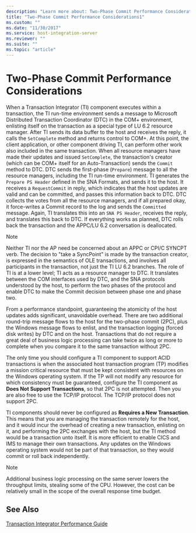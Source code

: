 ```yaml
---
description: "Learn more about: Two-Phase Commit Performance Considerations"
title: "Two-Phase Commit Performance Considerations1"
ms.custom: ""
ms.date: "11/30/2017"
ms.service: host-integration-server
ms.reviewer: ""
ms.suite: ""
ms.topic: "article"
---
```

# Two-Phase Commit Performance Considerations
When a Transaction Integrator (TI) component executes within a transaction, the TI run-time environment sends a message to Microsoft Distributed Transaction Coordinator (DTC) in the COM+ environment, enlisting itself on the transaction as a special type of LU 6.2 resource manager. After TI sends its data buffer to the host and receives the reply, it calls the `SetComplete` method and returns control to COM+. At this point, the client application, or other component driving TI, can perform other work also included in the same transaction. When all resource managers have made their updates and issued `SetComplete`, the transaction's creator (which can be COM+ itself for an Auto-Transaction) sends the `Commit` method to DTC. DTC sends the first-phase (`Prepare`) message to all the resource managers, including the TI run-time environment. TI generates the `Prepare PS Header` defined in the SNA Formats, and sends it to the host. It receives a `RequestCommit` in reply, which indicates that the host updates are valid and can be committed, and passes this information back to DTC. DTC collects the votes from all the resource managers, and if all prepared okay, it force-writes a Commit record to the log and sends the `Committed` message. Again, TI translates this into an `SNA PS Header`, receives the reply, and translates this back to DTC. If everything works as planned, DTC rolls back the transaction and the APPC/LU 6.2 conversation is deallocated.  
  
> [!NOTE]
>  Neither TI nor the AP need be concerned about an APPC or CPI/C SYNCPT verb. The decision to "take a SyncPoint" is made by the transaction creator, is expressed in the semantics of OLE transactions, and involves all participants in the transaction, not just the TI LU 6.2 branches. The role of TI is at a lower level; TI acts as a resource manager to DTC. It translates between the COM interfaces used by DTC, and the SNA protocols understood by the host, to perform the two phases of the protocol and enable DTC to make the Commit decision between phase one and phase two.  
  
 From a performance standpoint, guaranteeing the atomicity of the host updates adds significant, unavoidable overhead. There are two additional round-trip message flows to the host for the two-phase commit (2PC), plus the Windows message flows to enlist, and the transaction logging (forced disk writes) by DTC and on the host. Transactions that do not require a great deal of business logic processing can take twice as long or more to complete when you compare it to the same transaction without 2PC.  
  
 The only time you should configure a TI component to support ACID transactions is when the associated host transaction program (TP) modifies a mission critical resource that must be kept consistent with resources on the Windows operating system. If the TP will not modify any resource for which consistency must be guaranteed, configure the TI component as **Does Not Support Transactions**, so that 2PC is not attempted. Then you are also free to use the TCP/IP protocol. The TCP/IP protocol does not support 2PC.  
  
 TI components should never be configured as **Requires a New Transaction**. This means that you are managing the transaction remotely for the host, and it would incur the overhead of creating a new transaction, enlisting on it, and performing the 2PC exchanges with the host, but the TI method would be a transaction unto itself. It is more efficient to enable CICS and IMS to manage their own transactions. Any updates on the Windows operating system would not be part of that transaction, so they would commit or roll back independently.  
  
> [!NOTE]
>  Additional business logic processing on the same server lowers the throughput limits, stealing some of the CPU. However, the cost can be relatively small in the scope of the overall response time budget.  
  
## See Also  
 [Transaction Integrator Performance Guide](../core/transaction-integrator-performance-guide1.md)
